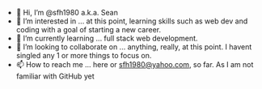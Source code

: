 - 👋 Hi, I’m @sfh1980 a.k.a. Sean
- 👀 I’m interested in ... at this point, learning skills such as web dev and coding with a goal of starting a new career.
- 🌱 I’m currently learning ... full stack web development.
- 💞️ I’m looking to collaborate on ... anything, really, at this point. I havent singled any 1 or more things to focus on.
- 📫 How to reach me ... here or sfh1980@yahoo.com, so far. As I am not familiar with GitHub yet

<!---
sfh1980/sfh1980 is a ✨ special ✨ repository because its `README.md` (this file) appears on your GitHub profile.
You can click the Preview link to take a look at your changes.
--->

